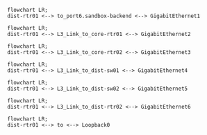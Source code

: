 

```mermaid
flowchart LR;
dist-rtr01 <--> to_port6.sandbox-backend <--> GigabitEthernet1
```
```mermaid
flowchart LR;
dist-rtr01 <--> L3_Link_to_core-rtr01 <--> GigabitEthernet2
```
```mermaid
flowchart LR;
dist-rtr01 <--> L3_Link_to_core-rtr02 <--> GigabitEthernet3
```
```mermaid
flowchart LR;
dist-rtr01 <--> L3_Link_to_dist-sw01 <--> GigabitEthernet4
```
```mermaid
flowchart LR;
dist-rtr01 <--> L3_Link_to_dist-sw02 <--> GigabitEthernet5
```
```mermaid
flowchart LR;
dist-rtr01 <--> L3_Link_to_dist-rtr02 <--> GigabitEthernet6
```
```mermaid
flowchart LR;
dist-rtr01 <--> to <--> Loopback0
```